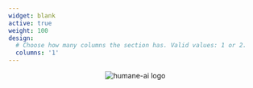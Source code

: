 ```yaml
---
widget: blank
active: true
weight: 100
design:
  # Choose how many columns the section has. Valid values: 1 or 2.
  columns: '1'
---
```

<div align="center">

![humane-ai logo](humane-ai.jpg)

</div>
